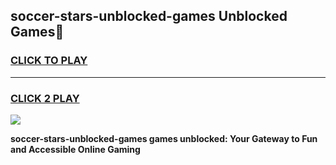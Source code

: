 
## soccer-stars-unblocked-games Unblocked Games👋
<h3>
<a href="https://news.freeplayer.one?title=soccer-stars-unblocked-games&ref=16F">CLICK TO PLAY</a></h3>
<hr>

<h3>
<a href="https://news.freeplayer.one?title=soccer-stars-unblocked-games&ref=16F">CLICK 2 PLAY</a>
  
</h3>

<a href="https://news.freeplayer.one?title=soccer-stars-unblocked-games&ref=16F/"><img src="https://clearcache.store/games.png"></a>


**soccer-stars-unblocked-games games unblocked: Your Gateway to Fun and Accessible Online Gaming**
